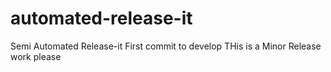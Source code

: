 # automated-release-it
Semi Automated Release-it
First commit to develop
THis is a Minor Release
work please